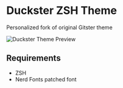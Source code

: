 # Duckster ZSH Theme

Personalized fork of original Gitster theme

![Duckster Theme Preview](https://i.imgur.com/mBo7dwR.png)

## Requirements

- ZSH
- Nerd Fonts patched font
